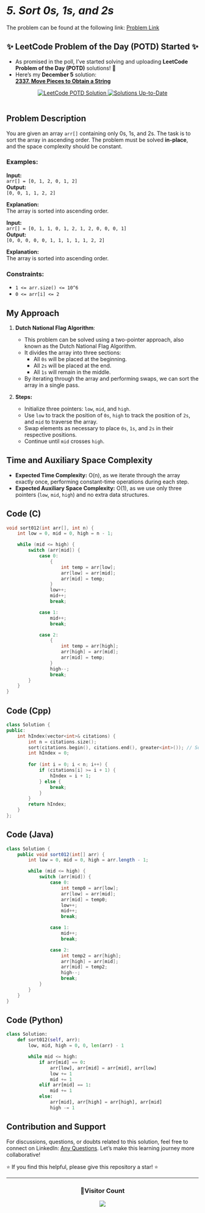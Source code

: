 # *5. Sort 0s, 1s, and 2s*

The problem can be found at the following link: [Problem Link](https://www.geeksforgeeks.org/problems/sort-an-array-of-0s-1s-and-2s4231/1)

<div align="center">
  <h2>✨ LeetCode Problem of the Day (POTD) Started ✨</h2>
</div>

- As promised in the poll, I’ve started solving and uploading **LeetCode Problem of the Day (POTD)** solutions! 🎯  
- Here’s my **December 5** solution:  
  **[2337. Move Pieces to Obtain a String](https://github.com/Hunterdii/Leetcode-POTD/blob/main/December%202024%20Leetcode%20Solution/2337.Move%20Pieces%20to%20Obtain%20a%20String.md)**  

<div align="center">
  <a href="https://github.com/Hunterdii/Leetcode-POTD/blob/main/December%202024%20Leetcode%20Solution/2337.Move%20Pieces%20to%20Obtain%20a%20String.md">
    <img src="https://img.shields.io/badge/LeetCode%20POTD-Solution%20Live-brightgreen?style=for-the-badge&logo=leetcode" alt="LeetCode POTD Solution" />
  </a>
  <a href="https://github.com/Hunterdii/Leetcode-POTD/blob/main/December%202024%20Leetcode%20Solution/2337.Move%20Pieces%20to%20Obtain%20a%20String.md">
    <img src="https://img.shields.io/badge/Solutions-Up%20to%20Date-blue?style=for-the-badge" alt="Solutions Up-to-Date" />
  </a>
</div>

<br/>

## Problem Description

You are given an array `arr[]` containing only 0s, 1s, and 2s. The task is to sort the array in ascending order. The problem must be solved **in-place**, and the space complexity should be constant.

### Examples:

**Input:**  
`arr[] = [0, 1, 2, 0, 1, 2]`  
**Output:**  
`[0, 0, 1, 1, 2, 2]`

**Explanation:**  
The array is sorted into ascending order.

**Input:**  
`arr[] = [0, 1, 1, 0, 1, 2, 1, 2, 0, 0, 0, 1]`  
**Output:**  
`[0, 0, 0, 0, 0, 1, 1, 1, 1, 1, 2, 2]`

**Explanation:**  
The array is sorted into ascending order.

### Constraints:
- `1 <= arr.size() <= 10^6`
- `0 <= arr[i] <= 2`



## My Approach

1. **Dutch National Flag Algorithm**:  
   - This problem can be solved using a two-pointer approach, also known as the Dutch National Flag Algorithm.  
   - It divides the array into three sections:  
     - All `0s` will be placed at the beginning.  
     - All `2s` will be placed at the end.  
     - All `1s` will remain in the middle.  
   - By iterating through the array and performing swaps, we can sort the array in a single pass.

2. **Steps:**  
   - Initialize three pointers: `low`, `mid`, and `high`.  
   - Use `low` to track the position of `0s`, `high` to track the position of `2s`, and `mid` to traverse the array.  
   - Swap elements as necessary to place `0s`, `1s`, and `2s` in their respective positions.  
   - Continue until `mid` crosses `high`.



## Time and Auxiliary Space Complexity

- **Expected Time Complexity:** O(n), as we iterate through the array exactly once, performing constant-time operations during each step.  
- **Expected Auxiliary Space Complexity:** O(1), as we use only three pointers (`low`, `mid`, `high`) and no extra data structures.



## Code (C)

```c
void sort012(int arr[], int n) {
    int low = 0, mid = 0, high = n - 1;

    while (mid <= high) {
        switch (arr[mid]) {
            case 0:
                {
                    int temp = arr[low];
                    arr[low] = arr[mid];
                    arr[mid] = temp;
                }
                low++;
                mid++;
                break;

            case 1:
                mid++;
                break;

            case 2:
                {
                    int temp = arr[high];
                    arr[high] = arr[mid];
                    arr[mid] = temp;
                }
                high--;
                break;
        }
    }
}
```



## Code (Cpp)

```cpp
class Solution {
public:
    int hIndex(vector<int>& citations) {
        int n = citations.size();
        sort(citations.begin(), citations.end(), greater<int>()); // Sort in descending order
        int hIndex = 0;
        
        for (int i = 0; i < n; i++) {
            if (citations[i] >= i + 1) {
                hIndex = i + 1;
            } else {
                break;
            }
        }
        return hIndex;
    }
};

```



## Code (Java)

```java
class Solution {
    public void sort012(int[] arr) {
        int low = 0, mid = 0, high = arr.length - 1;

        while (mid <= high) {
            switch (arr[mid]) {
                case 0:
                    int temp0 = arr[low];
                    arr[low] = arr[mid];
                    arr[mid] = temp0;
                    low++;
                    mid++;
                    break;

                case 1:
                    mid++;
                    break;

                case 2:
                    int temp2 = arr[high];
                    arr[high] = arr[mid];
                    arr[mid] = temp2;
                    high--;
                    break;
            }
        }
    }
}
```



## Code (Python)

```python
class Solution:
    def sort012(self, arr):
        low, mid, high = 0, 0, len(arr) - 1

        while mid <= high:
            if arr[mid] == 0:
                arr[low], arr[mid] = arr[mid], arr[low]
                low += 1
                mid += 1
            elif arr[mid] == 1:
                mid += 1
            else:
                arr[mid], arr[high] = arr[high], arr[mid]
                high -= 1
```



## Contribution and Support

For discussions, questions, or doubts related to this solution, feel free to connect on LinkedIn: [Any Questions](https://www.linkedin.com/in/starshadow0707/). Let’s make this learning journey more collaborative!

⭐ If you find this helpful, please give this repository a star! ⭐

---

<div align="center">
  <h3><b>📍Visitor Count</b></h3>
</div>

<p align="center">
  <img src="https://profile-counter.glitch.me/Hunterdii/count.svg" />
</p>
